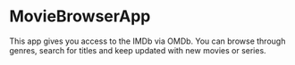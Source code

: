 # MovieBrowserApp
This app gives you access to the IMDb via OMDb. You can browse through genres, search for titles and keep updated with new movies or series. 
